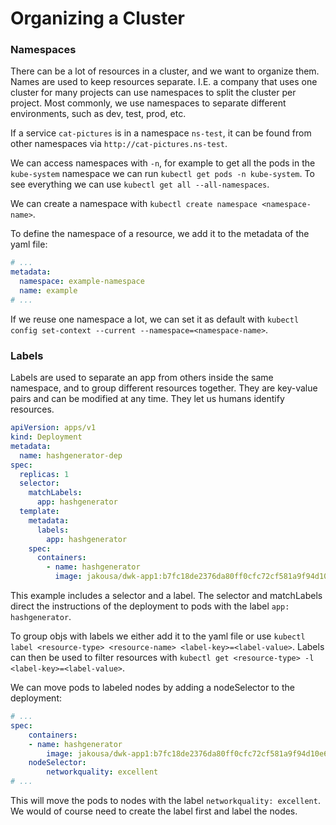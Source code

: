 # Organizing a Cluster

### Namespaces

There can be a lot of resources in a cluster, and we want to organize them. Names are used to keep resources separate. I.E. a company that uses one cluster for many projects can use namespaces to split the cluster per project. Most commonly, we use namespaces to separate different environments, such as dev, test, prod, etc.

If a service `cat-pictures` is in a namespace `ns-test`, it can be found from other namespaces via `http://cat-pictures.ns-test`.

We can access namespaces with `-n`, for example to get all the pods in the `kube-system` namespace we can run `kubectl get pods -n kube-system`. To see everything we can use `kubectl get all --all-namespaces`.

We can create a namespace with `kubectl create namespace <namespace-name>`.

To define the namespace of a resource, we add it to the metadata of the yaml file:

```yaml
# ...
metadata:
  namespace: example-namespace
  name: example
# ...
```

If we reuse one namespace a lot, we can set it as default with `kubectl config set-context --current --namespace=<namespace-name>`.

### Labels

Labels are used to separate an app from others inside the same namespace, and to group different resources together. They are key-value pairs and can be modified at any time. They let us humans identify resources.

```yaml
apiVersion: apps/v1
kind: Deployment
metadata:
  name: hashgenerator-dep
spec:
  replicas: 1
  selector:
    matchLabels:
      app: hashgenerator
  template:
    metadata:
      labels:
        app: hashgenerator
    spec:
      containers:
        - name: hashgenerator
          image: jakousa/dwk-app1:b7fc18de2376da80ff0cfc72cf581a9f94d10e64
```

This example includes a selector and a label. The selector and matchLabels direct the instructions of the deployment to pods with the label `app: hashgenerator`.

To group objs with labels we either add it to the yaml file or use `kubectl label <resource-type> <resource-name> <label-key>=<label-value>`.
Labels can then be used to filter resources with `kubectl get <resource-type> -l <label-key>=<label-value>`.

We can move pods to labeled nodes by adding a nodeSelector to the deployment:

```yaml
# ...
spec:
    containers:
    - name: hashgenerator
        image: jakousa/dwk-app1:b7fc18de2376da80ff0cfc72cf581a9f94d10e64
    nodeSelector:
        networkquality: excellent
# ...
```

This will move the pods to nodes with the label `networkquality: excellent`. We would of course need to create the label first and label the nodes.

